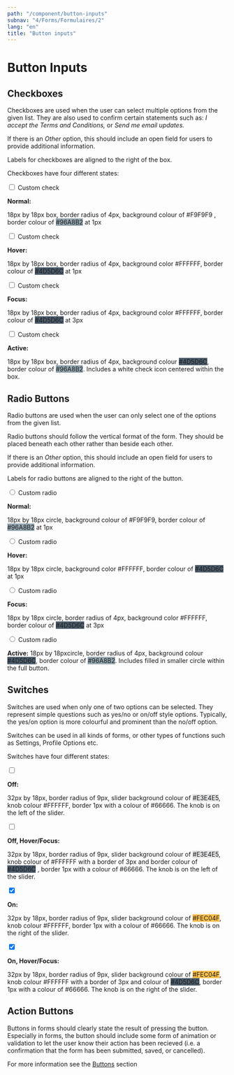 ```yaml
---
path: "/component/button-inputs"
subnav: "4/Forms/Formulaires/2"
lang: "en"
title: "Button inputs"
---
```


# Button Inputs

## Checkboxes

Checkboxes are used when the user can select multiple options from the given list. They are also used to confirm certain statements such as: _I accept the Terms and Conditions,_ or _Send me email updates._

If there is an _Other_ option, this should include an open field for users to provide additional information.

Labels for checkboxes are aligned to the right of the box.

Checkboxes have four different states:

<div class="custom-control custom-checkbox">
    <input type="checkbox" class="custom-control-input" id="customCheck1">
    <label class="custom-control-label" for="customCheck1">Custom check</label>
</div>

<codeblock html='
    <div class="custom-control custom-checkbox">
        <input type="checkbox" class="custom-control-input" id="customCheck1">
        <label class="custom-control-label" for="customCheck1">Custom check</label>
    </div>
' react='' />

**Normal:**

18px by 18px box, border radius of 4px, background colour of <badge style="background-color: #F9F9F9;">#F9F9F9</badge> , border colour of <badge style="background-color: #96A8B2;">#96A8B2</badge>  at 1px

<div class="custom-control custom-checkbox">
    <input type="checkbox" class="custom-control-input" id="customCheck2">
    <label class="custom-control-label" for="customCheck2">Custom check</label>
</div>

**Hover:**

18px by 18px box, border radius of 4px, background color <badge style="background-color: #FFFFFF;">#FFFFFF</badge>, border colour of <badge style="background-color: #4D5D6C;">#4D5D6C</badge> at 1px

<div class="custom-control custom-checkbox">
    <input type="checkbox" class="custom-control-input" id="customCheck3">
    <label class="custom-control-label" for="customCheck3">Custom check</label>
</div>

**Focus:**

18px by 18px box, border radius of 4px, background color <badge style="background-color: #FFFFFF;">#FFFFFF</badge>, border colour of <badge style="background-color: #4D5D6C;">#4D5D6C</badge> at 3px

<div class="custom-control custom-checkbox">
    <input type="checkbox" class="custom-control-input" id="customCheck4">
    <label class="custom-control-label" for="customCheck4">Custom check</label>
</div>

**Active:**

18px by 18px box, border radius of 4px, background colour <badge style="background-color: #4D5D6C;">#4D5D6C</badge>, border colour of <badge style="background-color: #96A8B2;">#96A8B2</badge>. Includes a white check icon centered within the box.

## Radio Buttons

Radio buttons are used when the user can only select one of the options from the given list.

Radio buttons should follow the vertical format of the form. They should be placed beneath each other rather than beside each other.

If there is an _Other_ option, this should include an open field for users to provide additional information.

Labels for radio buttons are aligned to the right of the button.

<div class="custom-control custom-radio">
    <input type="radio" id="customRadio1" name="customRadio" class="custom-control-input">
    <label class="custom-control-label" for="customRadio1">Custom radio</label>
</div>

<codeblock html='
    <div class="custom-control custom-radio">
        <input type="radio" id="customRadio1" name="customRadio" class="custom-control-input">
        <label class="custom-control-label" for="customRadio1">Custom radio</label>
    </div>
' react='' />

**Normal:**

18px by 18px circle, background colour of <badge style="background-color: #F9F9F9;">#F9F9F9</badge>, border colour of <badge style="background-color: #96A8B2;">#96A8B2</badge> at 1px

<div class="custom-control custom-radio">
    <input type="radio" id="customRadio2" name="customRadio" class="custom-control-input">
    <label class="custom-control-label" for="customRadio2">Custom radio</label>
</div>

**Hover:**

18px by 18px circle, background color <badge style="background-color: #FFFFFF;">#FFFFFF</badge>, border colour of <badge style="background-color: #4D5D6C;">#4D5D6C</badge> at 1px

<div class="custom-control custom-radio">
    <input type="radio" id="customRadio3" name="customRadio" class="custom-control-input">
    <label class="custom-control-label" for="customRadio3">Custom radio</label>
</div>

**Focus:**

18px by 18px circle, border radius of 4px, background color <badge style="background-color: #FFFFFF;">#FFFFFF</badge>, border colour of <badge style="background-color: #4D5D6C;">#4D5D6C</badge> at 3px

<div class="custom-control custom-radio">
    <input type="radio" id="customRadio4" name="customRadio" class="custom-control-input">
    <label class="custom-control-label" for="customRadio4">Custom radio</label>
</div>

**Active:**
18px by 18pxcircle, border radius of 4px, background colour <badge style="background-color: #4D5D6C;">#4D5D6C</badge>, border colour of <badge style="background-color: #96A8B2;">#96A8B2</badge>. Includes filled in smaller circle within the full button.

## Switches

Switches are used when only one of two options can be selected. They represent simple questions such as yes/no or on/off style options. Typically, the yes/on option is more colourful and prominent than the no/off option.

Switches can be used in all kinds of forms, or other types of functions such as Settings, Profile Options etc.

Switches have four different states:

<label class="switch">
    <input type="checkbox" tabindex="-1">
    <span class="slider round"></span>
</label>

<codeblock html='
    <label class="switch">
        <input type="checkbox" tabindex="-1">
        <span class="slider round"></span>
    </label>
' react='' />

**Off:**

32px by 18px, border radius of 9px, slider background colour of <badge style="background-color: #E3E4E5;">#E3E4E5</badge>, knob colour <badge style="background-color: #FFFFFF;">#FFFFFF</badge>, border 1px with a colour of <badge style="background-color: #66666;">#66666</badge>. The knob is on the left of the slider.

<label class="switch">
    <input type="checkbox" tabindex="-1">
    <span class="slider round"></span>
</label>

**Off, Hover/Focus:**

32px by 18px, border radius of 9px, slider background colour of <badge style="background-color: #E3E4E5;">#E3E4E5</badge>, knob colour of <badge style="background-color: #FFFFFF;">#FFFFFF</badge> with a border of 3px and border colour of <badge style="background-color: #4D5D6C;">#4D5D6C</badge> , border 1px with a colour of <badge style="background-color: #66666;">#66666</badge>. The knob is on the left of the slider.

<label class="switch">
    <input type="checkbox" checked>
    <span class="slider round"></span>
</label>

**On:**

32px by 18px, border radius of 9px, slider background colour of <badge style="background-color: #FEC04F;">#FEC04F</badge>, knob colour <badge style="background-color: #FFFFFF;">#FFFFFF</badge>, border 1px with a colour of <badge style="background-color: #66666;">#66666</badge>. The knob is on the right of the slider.

<label class="switch">
    <input type="checkbox" checked>
    <span class="slider round"></span>
</label>

**On, Hover/Focus:**

32px by 18px, border radius of 9px, slider background colour of <badge style="background-color: #FEC04F;">#FEC04F</badge>, knob colour <badge style="background-color: #FFFFFF;">#FFFFFF</badge> with a border of 3px and colour of <badge style="background-color: #4D5D6C;">#4D5D6C</badge>, border 1px with a colour of <badge style="background-color: #66666;">#66666</badge>. The knob is on the right of the slider.

## Action Buttons

Buttons in forms should clearly state the result of pressing the button. Especially in forms, the button should include some form of animation or validation to let the user know their action has been recieved \(i.e. a confirmation that the form has been submitted, saved, or cancelled\).

For more information see the [Buttons](https://www.gitbook.com/book/gctools-outilsgc/-gcdigital-design-system/edit#/edit/master/buttons.md?_k=1dnju1) section

